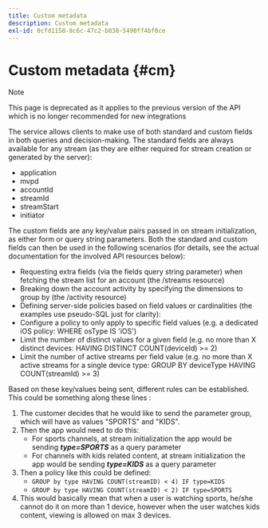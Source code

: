 ```yaml
---
title: Custom metadata
description: Custom metadata
exl-id: 0cfd1158-8c6c-47c2-b838-5490ff4bf0ce
---
```

# Custom metadata {#cm}

>[!NOTE]
>
> This page is deprecated as it applies to the previous version of the API which is no longer recommended for new integrations

The service allows clients to make use of both standard and custom fields in both queries and decision-making. The standard fields are always available for any stream (as they are either required for stream creation or generated by the server):

* application
* mvpd
* accountId
* streamId
* streamStart
* initiator


The custom fields are any key/value pairs passed in on stream initialization, as either form or query string parameters. Both the standard and custom fields can then be used in the following scenarios (for details, see the actual documentation for the involved API resources below):

* Requesting extra fields (via the fields query string parameter) when fetching the stream list for an account (the /streams resource)
* Breaking down the account activity by specifying the dimensions to group by (the /activity resource)
* Defining server-side policies based on field values or cardinalities (the examples use pseudo-SQL just for clarity):
* Configure a policy to only apply to specific field values (e.g. a dedicated iOS policy: WHERE osType IS 'iOS')
* Limit the number of distinct values for a given field (e.g. no more than X distinct devices: HAVING DISTINCT COUNT(deviceId) >= 2)
* Limit the number of active streams per field value (e.g. no more than X active streams for a single device type: GROUP BY deviceType HAVING COUNT(streamId) >= 3)
 

Based on these key/values being sent, different rules can be established. This could be something along these lines :

1. The customer decides that he would like to send the parameter group, which will have as values "SPORTS" and "KIDS".
1. Then the app would need to do this:
    * For sports channels, at stream initialization the app would be sending ***type=SPORTS*** as a query parameter
    * For channels with kids related content, at stream initialization the app would be sending ***type=KIDS*** as a query parameter
1. Then a policy like this could be defined:
    * `GROUP by type HAVING COUNT(streamID) < 4) IF type=KIDS`
    * `GROUP by type HAVING COUNT(streamID) < 2) IF type=SPORTS`
1. This would basically mean that when a user is watching sports, he/she cannot do it on more than 1 device, however when the user watches kids content, viewing is allowed on max 3 devices.
